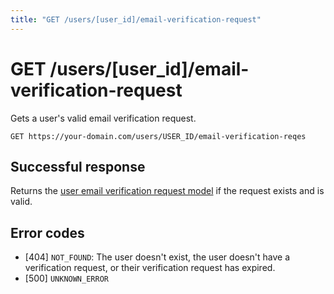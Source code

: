 ```yaml
---
title: "GET /users/[user_id]/email-verification-request"
---
```


# GET /users/[user_id]/email-verification-request

Gets a user's valid email verification request.

```
GET https://your-domain.com/users/USER_ID/email-verification-reqes
```

## Successful response

Returns the [user email verification request model](/api-reference/rest/models/user-email-verification-request) if the request exists and is valid.

## Error codes

- [404] `NOT_FOUND`: The user doesn't exist, the user doesn't have a verification request, or their verification request has expired.
- [500] `UNKNOWN_ERROR`
